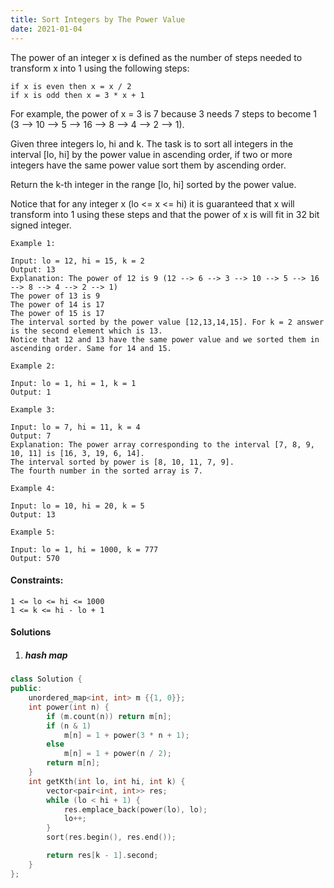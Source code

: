 ```yaml
---
title: Sort Integers by The Power Value
date: 2021-01-04
---
```

The power of an integer x is defined as the number of steps needed to transform x into 1 using the following steps:

    if x is even then x = x / 2
    if x is odd then x = 3 * x + 1

For example, the power of x = 3 is 7 because 3 needs 7 steps to become 1 (3 --> 10 --> 5 --> 16 --> 8 --> 4 --> 2 --> 1).

Given three integers lo, hi and k. The task is to sort all integers in the interval [lo, hi] by the power value in ascending order, if two or more integers have the same power value sort them by ascending order.

Return the k-th integer in the range [lo, hi] sorted by the power value.

Notice that for any integer x (lo <= x <= hi) it is guaranteed that x will transform into 1 using these steps and that the power of x is will fit in 32 bit signed integer.

 

```
Example 1:

Input: lo = 12, hi = 15, k = 2
Output: 13
Explanation: The power of 12 is 9 (12 --> 6 --> 3 --> 10 --> 5 --> 16 --> 8 --> 4 --> 2 --> 1)
The power of 13 is 9
The power of 14 is 17
The power of 15 is 17
The interval sorted by the power value [12,13,14,15]. For k = 2 answer is the second element which is 13.
Notice that 12 and 13 have the same power value and we sorted them in ascending order. Same for 14 and 15.

Example 2:

Input: lo = 1, hi = 1, k = 1
Output: 1

Example 3:

Input: lo = 7, hi = 11, k = 4
Output: 7
Explanation: The power array corresponding to the interval [7, 8, 9, 10, 11] is [16, 3, 19, 6, 14].
The interval sorted by power is [8, 10, 11, 7, 9].
The fourth number in the sorted array is 7.

Example 4:

Input: lo = 10, hi = 20, k = 5
Output: 13

Example 5:

Input: lo = 1, hi = 1000, k = 777
Output: 570
```

 

#### Constraints:

    1 <= lo <= hi <= 1000
    1 <= k <= hi - lo + 1

#### Solutions


1. ##### hash map

```cpp
class Solution {
public:
    unordered_map<int, int> m {{1, 0}};
    int power(int n) {
        if (m.count(n)) return m[n];
        if (n & 1)
            m[n] = 1 + power(3 * n + 1);
        else
            m[n] = 1 + power(n / 2);
        return m[n];
    }
    int getKth(int lo, int hi, int k) {
        vector<pair<int, int>> res;
        while (lo < hi + 1) {
            res.emplace_back(power(lo), lo);
            lo++;
        }
        sort(res.begin(), res.end());

        return res[k - 1].second;        
    }
};
```